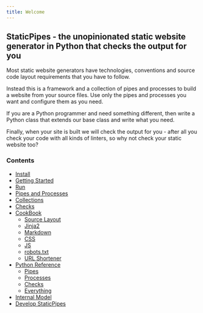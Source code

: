 ```yaml
---
title: Welcome
---
```



## StaticPipes - the unopinionated static website generator in Python that checks the output for you

Most static website generators have technologies, conventions and source code layout requirements that you have to 
follow. 

Instead this is a framework and a collection of pipes and processes to build a website from your source files. 
Use only the pipes and processes you want and configure them as you need. 

If you are a Python programmer and need something different, then write a Python class that extends our base class and 
write what you need.

Finally, when your site is built we will check the output for you - after all you check your code with all kinds of linters, 
so why not check your static website too?

### Contents


* [Install](install)
* [Getting Started](getting_started)
* [Run](run)
* [Pipes and Processes](pipes_and_processes)
* [Collections](collections)
* [Checks](checks)
* [CookBook](cookbook)
    <!-- This content list duplicated in cookbook index.md, please update both by hand! -->
    * [Source Layout](cookbook/source_layout)
    * [Jinja2](cookbook/jinja2)
    * [Markdown](cookbook/markdown)
    * [CSS](cookbook/css)
    * [JS](cookbook/js)
    * [robots.txt](cookbook/robotstxt)
    * [URL Shortener](cookbook/url_shortener)
* [Python Reference](reference/staticpipes.html)
    * [Pipes](reference/staticpipes.pipes.html)
    * [Processes](reference/staticpipes.processes.html)
    * [Checks](reference/staticpipes.checks.html)
    * [Everything](reference/staticpipes.html)
* [Internal Model](internal_model)
* [Develop StaticPipes](develop_staticpipes/)

